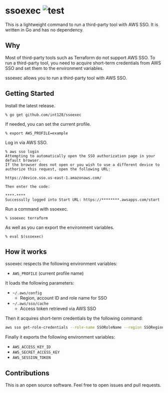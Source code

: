 # ssoexec ![test](https://github.com/int128/ssoexec/workflows/test/badge.svg)

This is a lightweight command to run a third-party tool with AWS SSO.
It is written in Go and has no dependency.


## Why

Most of third-party tools such as Terraform do not support AWS SSO.
To run a third-party tool, you need to acquire short-term credentials from AWS SSO
and set them to the environment variables.

ssoexec allows you to run a third-party tool with AWS SSO.


## Getting Started

Install the latest release.

```console
% go get github.com/int128/ssoexec
```

If needed, you can set the current profile.

```console
% export AWS_PROFILE=example
```

Log in via AWS SSO.

```console
% aws sso login
Attempting to automatically open the SSO authorization page in your default browser.
If the browser does not open or you wish to use a different device to authorize this request, open the following URL:

https://device.sso.us-east-1.amazonaws.com/

Then enter the code:

****-****
Successully logged into Start URL: https://********.awsapps.com/start
```

Run a command with ssoexec.

```console
% ssoexec terraform
```

As well as you can export the environment variables.

```console
% eval $(ssoexec)
```


## How it works

ssoexec respects the following environment variables:

- `AWS_PROFILE` (current profile name)

It loads the following parameters:

- `~/.aws/config`
  - Region, account ID and role name for SSO
- `~/.aws/sso/cache`
  - Access token retrieved via AWS SSO

Then it acquires short-term credentials by the following command:

```sh
aws sso get-role-credentials --role-name SSORoleName --region SSORegion --account-id SSOAccountID --access-token AccessToken
```

Finally it exports the following environment variables:

- `AWS_ACCESS_KEY_ID`
- `AWS_SECRET_ACCESS_KEY`
- `AWS_SESSION_TOKEN`


## Contributions

This is an open source software.
Feel free to open issues and pull requests.
